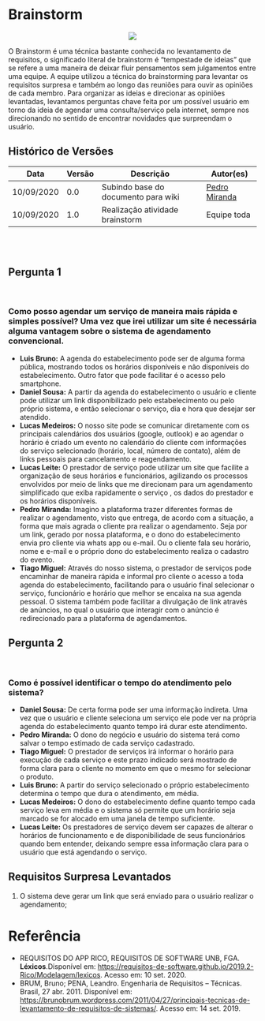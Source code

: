 # **Brainstorm**

<div style="display: flex; justify-content: center; align-items:center;">
    <img src="https://unbarqdsw.github.io/2020.1_G11_SYA/assets/brainstorm/brainstorm.png">
</div>

O Brainstorm é uma técnica bastante conhecida no levantamento de requisitos, o significado literal de brainstorm é “tempestade de ideias” que se refere a uma maneira de deixar fluir pensamentos sem julgamentos entre uma equipe.
A equipe utilizou a técnica do brainstorming para levantar os requisitos surpresa e também ao longo das reuniões para ouvir as opiniões de cada membro. Para organizar as ideias e direcionar as opiniões levantadas, levantamos perguntas chave feita por um possível usuário em torno da ideia de agendar uma consulta/serviço pela internet, sempre nos direcionando no sentido de encontrar novidades que surpreendam o usuário.


## Histórico de Versões

<table>
    <thead>
        <th>Data</th>
        <th>Versão</th>
        <th>Descrição</th>
        <th>Autor(es)</th>
    </thead>
    <tbody>
        <tr>
            <td>10/09/2020</td>
            <td>0.0</td>
            <td>Subindo base do documento para wiki</td>
            <td>
                <a href="https://github.com/pedroMiranda7410">Pedro Miranda</a>
            </td>
        </tr>
        <tr>
            <td>10/09/2020</td>
            <td>1.0</td>
            <td>Realização atividade brainstorm</td>
            <td>
                Equipe toda
            </td>
        </tr>
    </tbody>
</table>
<br>
<br>

## Pergunta 1
<br>

### Como posso agendar um serviço de maneira mais rápida e simples possível? Uma vez que irei utilizar um site é necessária alguma vantagem sobre o sistema de agendamento convencional.

<ul>
    <li>
        <b>Luis Bruno:</b> A agenda do estabelecimento pode ser de alguma forma pública, mostrando todos os horários disponíveis e não disponíveis do estabelecimento. Outro fator que pode facilitar é o acesso pelo smartphone.
    </li>
    <li>
        <b>Daniel Sousa:</b> A partir da agenda do estabelecimento o usuário e cliente pode utilizar um link disponibilizado pelo estabelecimento ou pelo próprio sistema, e então selecionar o serviço, dia e hora que desejar ser atendido.
    </li>
    <li>
        <b>Lucas Medeiros:</b> O nosso site pode se comunicar diretamente com os principais calendários dos usuários (google, outlook) e ao agendar o horário é criado um evento no calendário do cliente com informações do serviço selecionado (horário, local, número de contato), além de links pessoais para cancelamento e reagendamento.
    </li>
    <li>
        <b>Lucas Leite:</b> O prestador de serviço pode utilizar um site que facilite a organização de seus horários e funcionários, agilizando os processos envolvidos por meio  de links que me direcionam para um agendamento simplificado que exiba rapidamente o serviço , os dados do prestador e os horários disponíveis.
    </li>
    <li>
        <b>Pedro Miranda:</b> Imagino a plataforma trazer diferentes formas de realizar o agendamento, visto que entrega, de acordo com a situação, a forma que mais agrada o cliente pra realizar o agendamento. Seja por um link, gerado por nossa plataforma, e o dono do estabelecimento envia pro cliente via whats app ou e-mail. Ou o cliente fala seu horário, nome e e-mail e o próprio dono do estabelecimento realiza o cadastro do evento.
    </li>
    <li>
        <b>Tiago Miguel:</b> Através do nosso sistema, o prestador de serviços pode encaminhar de maneira rápida e informal pro cliente o acesso a toda agenda do estabelecimento, facilitando para o usuário final selecionar o serviço, funcionário e horário que melhor se encaixa na sua agenda pessoal. O sistema também pode facilitar a divulgação de link através de anúncios, no qual o usuário que interagir com o anúncio é redirecionado para a plataforma de agendamentos.
    </li>
</ul>


## Pergunta 2
<br>

### Como é possível identificar o tempo do atendimento pelo sistema?

<ul>
    <li>
        <b>Daniel Sousa:</b> De certa forma pode ser uma informação indireta. Uma vez que o usuário e cliente seleciona um serviço ele pode ver na própria agenda do estabelecimento quanto tempo irá durar este atendimento.
    </li>
    <li>
        <b>Pedro Miranda:</b> O dono do negócio e usuário do sistema terá como salvar o tempo estimado de cada serviço cadastrado.
    </li>
    <li>
        <b>Tiago Miguel:</b> O prestador de serviços irá informar o horário para execução de cada serviço e este prazo indicado será mostrado de forma clara para o cliente no momento em que o mesmo for selecionar o produto.
    </li>
    <li>
        <b>Luis Bruno:</b> A partir do serviço selecionado o próprio estabelecimento determina o tempo que dura o atendimento, em média.
    </li>
    <li>
        <b>Lucas Medeiros:</b> O dono do estabelecimento define quanto tempo cada serviço leva em média e o sistema só permite que um horário seja marcado se for alocado em uma janela de tempo suficiente.
    </li>
    <li>
        <b>Lucas Leite:</b> Os prestadores de serviço devem ser capazes de alterar o horários de funcionamento e de disponibilidade de seus funcionários quando bem entender, deixando sempre essa informação clara para o usuário que está agendando o serviço.
    </li>
</ul>


## Requisitos Surpresa Levantados
1. O sistema deve gerar um link que será enviado para o usuário realizar o agendamento;



# Referência

- REQUISITOS DO APP RICO, REQUISITOS DE SOFTWARE UNB, FGA. <b>Léxicos</b>.Disponível em: https://requisitos-de-software.github.io/2019.2-Rico/Modelagem/lexicos. Acesso em: 10 set. 2020.
- BRUM, Bruno; PENA, Leandro. Engenharia de Requisitos – Técnicas. Brasil, 27 abr. 2011. Disponível em: https://brunobrum.wordpress.com/2011/04/27/principais-tecnicas-de-levantamento-de-requisitos-de-sistemas/. Acesso em: 14 set. 2019.
